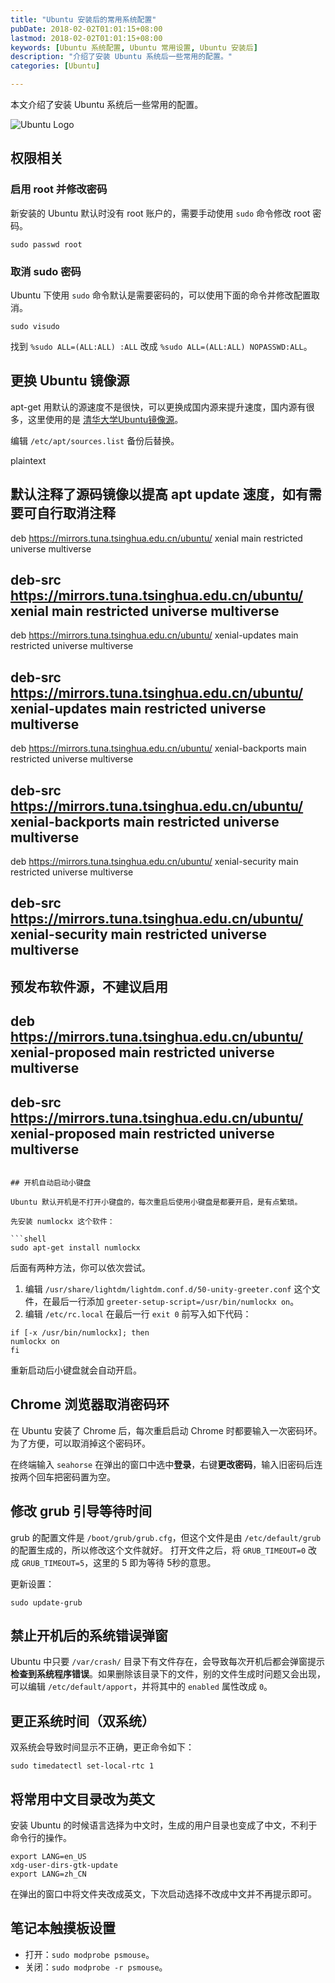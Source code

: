 ```yaml
---
title: "Ubuntu 安装后的常用系统配置"
pubDate: 2018-02-02T01:01:15+08:00
lastmod: 2018-02-02T01:01:15+08:00
keywords: [Ubuntu 系统配置, Ubuntu 常用设置, Ubuntu 安装后]
description: "介绍了安装 Ubuntu 系统后一些常用的配置。"
categories: [Ubuntu]

---
```


本文介绍了安装 Ubuntu 系统后一些常用的配置。

<!--more-->

![Ubuntu Logo](/images/common-system-configuration-after-ubuntu-installation/ubuntu-logo.webp "Ubuntu Logo")

## 权限相关

### 启用 root 并修改密码

新安装的 Ubuntu 默认时没有 root 账户的，需要手动使用 `sudo` 命令修改 root 密码。

```shell
sudo passwd root
```

### 取消 sudo 密码

Ubuntu 下使用 `sudo` 命令默认是需要密码的，可以使用下面的命令并修改配置取消。

```shell
sudo visudo
```

找到 `%sudo ALL=(ALL:ALL) :ALL` 改成 `%sudo ALL=(ALL:ALL) NOPASSWD:ALL`。

## 更换 Ubuntu 镜像源

apt-get 用默认的源速度不是很快，可以更换成国内源来提升速度，国内源有很多，这里使用的是 [清华大学Ubuntu镜像源](https://mirrors.tuna.tsinghua.edu.cn/help/ubuntu/ "清华大学Ubuntu镜像源")。

编辑 `/etc/apt/sources.list` 备份后替换。

plaintext
## 默认注释了源码镜像以提高 apt update 速度，如有需要可自行取消注释
deb https://mirrors.tuna.tsinghua.edu.cn/ubuntu/ xenial main restricted universe multiverse
## deb-src https://mirrors.tuna.tsinghua.edu.cn/ubuntu/ xenial main restricted universe multiverse
deb https://mirrors.tuna.tsinghua.edu.cn/ubuntu/ xenial-updates main restricted universe multiverse
## deb-src https://mirrors.tuna.tsinghua.edu.cn/ubuntu/ xenial-updates main restricted universe multiverse
deb https://mirrors.tuna.tsinghua.edu.cn/ubuntu/ xenial-backports main restricted universe multiverse
## deb-src https://mirrors.tuna.tsinghua.edu.cn/ubuntu/ xenial-backports main restricted universe multiverse
deb https://mirrors.tuna.tsinghua.edu.cn/ubuntu/ xenial-security main restricted universe multiverse
## deb-src https://mirrors.tuna.tsinghua.edu.cn/ubuntu/ xenial-security main restricted universe multiverse

## 预发布软件源，不建议启用
## deb https://mirrors.tuna.tsinghua.edu.cn/ubuntu/ xenial-proposed main restricted universe multiverse
## deb-src https://mirrors.tuna.tsinghua.edu.cn/ubuntu/ xenial-proposed main restricted universe multiverse
```

## 开机自动启动小键盘

Ubuntu 默认开机是不打开小键盘的，每次重启后使用小键盘是都要开启，是有点繁琐。

先安装 numlockx 这个软件：

```shell
sudo apt-get install numlockx
```

后面有两种方法，你可以依次尝试。

1. 编辑 `/usr/share/lightdm/lightdm.conf.d/50-unity-greeter.conf` 这个文件，在最后一行添加 `greeter-setup-script=/usr/bin/numlockx on`。
2. 编辑 `/etc/rc.local` 在最后一行 `exit 0` 前写入如下代码：

```shell
if [-x /usr/bin/numlockx]; then
numlockx on
fi
```

重新启动后小键盘就会自动开启。

## Chrome 浏览器取消密码环

在 Ubuntu 安装了 Chrome 后，每次重启启动 Chrome 时都要输入一次密码环。为了方便，可以取消掉这个密码环。

在终端输入 `seahorse` 在弹出的窗口中选中**登录**，右键**更改密码**，输入旧密码后连按两个回车把密码置为空。

## 修改 grub 引导等待时间

grub 的配置文件是 `/boot/grub/grub.cfg`，但这个文件是由 `/etc/default/grub` 的配置生成的，所以修改这个文件就好。
打开文件之后，将 `GRUB_TIMEOUT=0` 改成 `GRUB_TIMEOUT=5`，这里的 5 即为等待 5秒的意思。

更新设置：

```shell
sudo update-grub
```

## 禁止开机后的系统错误弹窗

Ubuntu 中只要 `/var/crash/` 目录下有文件存在，会导致每次开机后都会弹窗提示**检查到系统程序错误**。如果删除该目录下的文件，别的文件生成时问题又会出现，可以编辑 `/etc/default/apport`，并将其中的 `enabled` 属性改成 `0`。

## 更正系统时间（双系统）

双系统会导致时间显示不正确，更正命令如下：

```shell
sudo timedatectl set-local-rtc 1
```

## 将常用中文目录改为英文

安装 Ubuntu 的时候语言选择为中文时，生成的用户目录也变成了中文，不利于命令行的操作。

```shell
export LANG=en_US
xdg-user-dirs-gtk-update
export LANG=zh_CN
```

在弹出的窗口中将文件夹改成英文，下次启动选择不改成中文并不再提示即可。

## 笔记本触摸板设置

* 打开：`sudo modprobe psmouse`。
* 关闭：`sudo modprobe -r psmouse`。